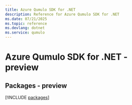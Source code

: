 ```yaml
---
title: Azure Qumulo SDK for .NET
description: Reference for Azure Qumulo SDK for .NET
ms.date: 07/21/2025
ms.topic: reference
ms.devlang: dotnet
ms.service: qumulo
---
```

# Azure Qumulo SDK for .NET - preview
## Packages - preview
[!INCLUDE [packages](qumulo-index.md)]